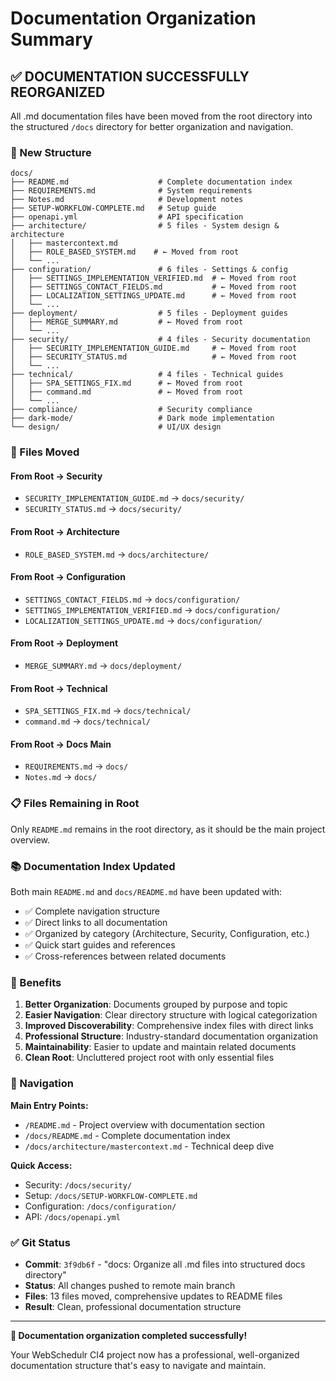 # Documentation Organization Summary

## ✅ DOCUMENTATION SUCCESSFULLY REORGANIZED

All .md documentation files have been moved from the root directory into the structured `/docs` directory for better organization and navigation.

### 📁 New Structure

```
docs/
├── README.md                    # Complete documentation index
├── REQUIREMENTS.md              # System requirements
├── Notes.md                     # Development notes
├── SETUP-WORKFLOW-COMPLETE.md   # Setup guide
├── openapi.yml                  # API specification
├── architecture/                # 5 files - System design & architecture
│   ├── mastercontext.md
│   ├── ROLE_BASED_SYSTEM.md    # ← Moved from root
│   └── ...
├── configuration/               # 6 files - Settings & config
│   ├── SETTINGS_IMPLEMENTATION_VERIFIED.md  # ← Moved from root
│   ├── SETTINGS_CONTACT_FIELDS.md           # ← Moved from root  
│   ├── LOCALIZATION_SETTINGS_UPDATE.md      # ← Moved from root
│   └── ...
├── deployment/                  # 5 files - Deployment guides
│   ├── MERGE_SUMMARY.md         # ← Moved from root
│   └── ...
├── security/                    # 4 files - Security documentation
│   ├── SECURITY_IMPLEMENTATION_GUIDE.md     # ← Moved from root
│   ├── SECURITY_STATUS.md                   # ← Moved from root
│   └── ...
├── technical/                   # 4 files - Technical guides
│   ├── SPA_SETTINGS_FIX.md      # ← Moved from root
│   ├── command.md               # ← Moved from root
│   └── ...
├── compliance/                  # Security compliance
├── dark-mode/                   # Dark mode implementation
└── design/                      # UI/UX design
```

### 🔄 Files Moved

#### From Root → Security
- `SECURITY_IMPLEMENTATION_GUIDE.md` → `docs/security/`
- `SECURITY_STATUS.md` → `docs/security/`

#### From Root → Architecture  
- `ROLE_BASED_SYSTEM.md` → `docs/architecture/`

#### From Root → Configuration
- `SETTINGS_CONTACT_FIELDS.md` → `docs/configuration/`
- `SETTINGS_IMPLEMENTATION_VERIFIED.md` → `docs/configuration/`
- `LOCALIZATION_SETTINGS_UPDATE.md` → `docs/configuration/`

#### From Root → Deployment
- `MERGE_SUMMARY.md` → `docs/deployment/`

#### From Root → Technical
- `SPA_SETTINGS_FIX.md` → `docs/technical/`
- `command.md` → `docs/technical/`

#### From Root → Docs Main
- `REQUIREMENTS.md` → `docs/`
- `Notes.md` → `docs/`

### 📋 Files Remaining in Root

Only `README.md` remains in the root directory, as it should be the main project overview.

### 📚 Documentation Index Updated

Both main `README.md` and `docs/README.md` have been updated with:
- ✅ Complete navigation structure
- ✅ Direct links to all documentation
- ✅ Organized by category (Architecture, Security, Configuration, etc.)
- ✅ Quick start guides and references
- ✅ Cross-references between related documents

### 🎯 Benefits

1. **Better Organization**: Documents grouped by purpose and topic
2. **Easier Navigation**: Clear directory structure with logical categorization  
3. **Improved Discoverability**: Comprehensive index files with direct links
4. **Professional Structure**: Industry-standard documentation organization
5. **Maintainability**: Easier to update and maintain related documents
6. **Clean Root**: Uncluttered project root with only essential files

### 🔗 Navigation

**Main Entry Points:**
- `/README.md` - Project overview with documentation section
- `/docs/README.md` - Complete documentation index
- `/docs/architecture/mastercontext.md` - Technical deep dive

**Quick Access:**
- Security: `/docs/security/`
- Setup: `/docs/SETUP-WORKFLOW-COMPLETE.md`
- Configuration: `/docs/configuration/`  
- API: `/docs/openapi.yml`

### ✅ Git Status

- **Commit**: `3f9db6f` - "docs: Organize all .md files into structured docs directory"
- **Status**: All changes pushed to remote main branch
- **Files**: 13 files moved, comprehensive updates to README files
- **Result**: Clean, professional documentation structure

---

**🎉 Documentation organization completed successfully!**

Your WebSchedulr CI4 project now has a professional, well-organized documentation structure that's easy to navigate and maintain.
